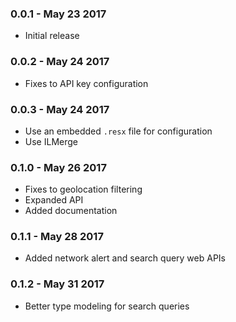### 0.0.1 - May 23 2017
* Initial release

### 0.0.2 - May 24 2017

* Fixes to API key configuration

### 0.0.3 - May 24 2017

* Use an embedded `.resx` file for configuration
* Use ILMerge

### 0.1.0 - May 26 2017

* Fixes to geolocation filtering
* Expanded API
* Added documentation

### 0.1.1 - May 28 2017

* Added network alert and search query web APIs

### 0.1.2 - May 31 2017

* Better type modeling for search queries